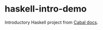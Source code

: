 # haskell-intro-demo

Introductory Haskell project from [Cabal docs](https://cabal.readthedocs.io/en/stable/getting-started.html).
